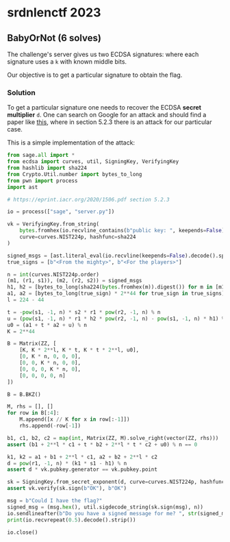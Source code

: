 # srdnlenctf 2023

## BabyOrNot (6 solves)

The challenge's server gives us two ECDSA signatures: where each signature uses a `k` with known middle bits.

Our objective is to get a particular signature to obtain the flag.

### Solution

To get a particular signature one needs to recover the ECDSA **secret multiplier** `d`. One can search on Google for an attack and should find a paper like [this](https://eprint.iacr.org/2020/1506.pdf), where in section 5.2.3 there is an attack for our particular case.

This is a simple implementation of the attack:

```py
from sage.all import *
from ecdsa import curves, util, SigningKey, VerifyingKey
from hashlib import sha224
from Crypto.Util.number import bytes_to_long
from pwn import process
import ast

# https://eprint.iacr.org/2020/1506.pdf section 5.2.3

io = process(["sage", "server.py"])

vk = VerifyingKey.from_string(
    bytes.fromhex(io.recvline_contains(b"public key: ", keepends=False).decode().split(": ").pop()),
    curve=curves.NIST224p, hashfunc=sha224
)

signed_msgs = [ast.literal_eval(io.recvline(keepends=False).decode().split(": ").pop()) for _ in range(2)]
true_signs = [b"<From the mighty>", b"<For the players>"]

n = int(curves.NIST224p.order)
(m1, (r1, s1)), (m2, (r2, s2)) = signed_msgs
h1, h2 = [bytes_to_long(sha224(bytes.fromhex(m)).digest()) for m in [m1, m2]]
a1, a2 = [bytes_to_long(true_sign) * 2**44 for true_sign in true_signs]
l = 224 - 44

t = -pow(s1, -1, n) * s2 * r1 * pow(r2, -1, n) % n
u = (pow(s1, -1, n) * r1 * h2 * pow(r2, -1, n) - pow(s1, -1, n) * h1) % n
u0 = (a1 + t * a2 + u) % n
K = 2**44

B = Matrix(ZZ, [
    [K, K * 2**l, K * t, K * t * 2**l, u0],
    [0, K * n, 0, 0, 0],
    [0, 0, K * n, 0, 0],
    [0, 0, 0, K * n, 0],
    [0, 0, 0, 0, n]
])

B = B.BKZ()

M, rhs = [], []
for row in B[:4]:
    M.append([x // K for x in row[:-1]])
    rhs.append(-row[-1])

b1, c1, b2, c2 = map(int, Matrix(ZZ, M).solve_right(vector(ZZ, rhs)))
assert (b1 + 2**l * c1 + t * b2 + 2**l * t * c2 + u0) % n == 0

k1, k2 = a1 + b1 + 2**l * c1, a2 + b2 + 2**l * c2
d = pow(r1, -1, n) * (k1 * s1 - h1) % n
assert d * vk.pubkey.generator == vk.pubkey.point

sk = SigningKey.from_secret_exponent(d, curve=curves.NIST224p, hashfunc=sha224)
assert vk.verify(sk.sign(b"OK"), b"OK")

msg = b"Could I have the flag?"
signed_msg = (msg.hex(), util.sigdecode_string(sk.sign(msg), n))
io.sendlineafter(b"Do you have a signed message for me? ", str(signed_msg).encode())
print(io.recvrepeat(0.5).decode().strip())

io.close()
```
